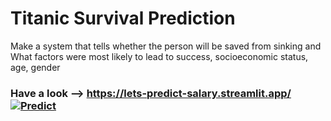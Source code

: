 # Titanic Survival Prediction 
Make a system that tells whether the person will be saved from sinking and What factors were most likely to lead to success, socioeconomic status, age, gender
### Have a look --> https://lets-predict-salary.streamlit.app/  [![Predict](https://img.shields.io/badge/Streamlit-cyan)](https://titanic-survival-prediction-using-ml.streamlit.app/)
